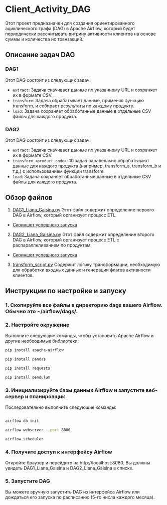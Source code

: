 # Client_Activity_DAG
Этот проект предназначен для создания ориентированного ациклического графа (DAG) в Apache Airflow, который будет периодически рассчитывать витрину активности клиентов на основе суммы и количества их транзакций.

## Описание задач DAG
### DAG1
Этот DAG состоит из следующих задач:

* `extract`: Задача скачивает данные по указанному URL и сохраняет их в формате CSV.
* `transform`: Задача обрабатывает данные, применяя функцию transform, и собирает результаты по каждому продукту.
* `load`: Задача сохраняет обработанные данные в отдельные CSV файлы для каждого продукта.

### DAG2
Этот DAG состоит из следующих задач:

* `extract`: Задача скачивает данные по указанному URL и сохраняет их в формате CSV.
* `transform_<product_code>`: 10 задач паралелльно обрабатывают данные для каждого продукта (например, transform_a, transform_b и т.д.) с использованием функции transform.
* `load`: Задача сохраняет обработанные данные в отдельные CSV файлы для каждого продукта.

## Обзор файлов
1. [DAG1_Liana_Gaisina.py](https://github.com/L-Gaysina/DAG-for-Client-Transaction-Analysis/blob/main/DAG1_Liana_Gaisina.py)
Этот файл содержит определение первого DAG в Airflow, который организует процесс ETL.

* [Скриншот успешного запуска](https://github.com/L-Gaysina/DAG-for-Client-Transaction-Analysis/blob/main/Graph%20DAG1.png)

2. [DAG2_Liana_Gaisina.py](https://github.com/L-Gaysina/DAG-for-Client-Transaction-Analysis/blob/main/DAG2_Liana_Gaisina.py)
Этот файл содержит определение второго DAG в Airflow, который организует процесс ETL с распараллеливанием по продуктам.

* [Скриншот успешного запуска](https://github.com/L-Gaysina/DAG-for-Client-Transaction-Analysis/blob/main/Graph%20DAG2.png)


3. [transform_script.py](https://github.com/L-Gaysina/DAG-for-Client-Transaction-Analysis/blob/main/transform_script.py)
Содержит логику трансформации, необходимую для обработки входных данных и генерации флагов активности клиентов.

## Инструкции по настройке и запуску

### 1. Скопируйте все файлы в директорию dags вашего Airflow. Обычно это ~/airflow/dags/.

### 2. Настройте окружение
   
Выполните следующие команды, чтобы установить Apache Airflow и другие необходимые библиотеки:   
```bash
pip install apache-airflow
```
```bash
pip install pandas
```
```bash
pip install requests
```
```bash
pip install pendulum
```

### 3. Инициализируйте базы данных Airflow и запустите веб-сервер и планировщик.

Последовательно выполните следующие команды:

```bash

airflow db init
```
```bash
airflow webserver --port 8080
```
```bash
airflow scheduler
```

### 4. Получите доступ к интерфейсу Airflow

Откройте браузер и перейдите на http://localhost:8080. Вы должны увидеть DAG1_Liana_Gaisina и DAG2_Liana_Gaisina в списке.

### 5. Запустите DAG

Вы можете вручную запустить DAG из интерфейса Airflow или дождаться его запуска по расписанию (5-го числа каждого месяца).
